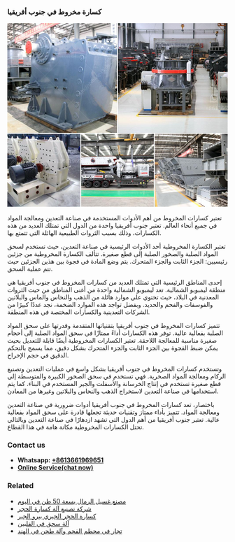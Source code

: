 <h3>كسارة مخروط في جنوب أفريقيا</h3><img src='1701853262.jpg' alt=''><p>تعتبر كسارات المخروط من أهم الأدوات المستخدمة في صناعة التعدين ومعالجة المواد في جميع أنحاء العالم. تعتبر جنوب أفريقيا واحدة من الدول التي تمتلك العديد من هذه الكسارات، وذلك بسبب الثروات الطبيعية الهائلة التي تتمتع بها.</p><p>تعتبر الكسارة المخروطية أحد الأدوات الرئيسية في صناعة التعدين، حيث تستخدم لسحق المواد الصلبة والصخور الصلبة إلى قطع صغيرة. تتألف الكسارة المخروطية من جزئين رئيسيين: الجزء الثابت والجزء المتحرك. يتم وضع المادة في فجوة بين هذين الجزئين حيث تتم عملية السحق.</p><p>إحدى المناطق الرئيسية التي تمتلك العديد من كسارات المخروط في جنوب أفريقيا هي منطقة ليمبوبو الشمالية. تعد ليمبوبو الشمالية واحدة من أغنى المناطق من حيث الثروات المعدنية في البلاد، حيث تحتوي على موارد هائلة من الذهب والنحاس والماس والبلاتين والفوسفات والفحم والحديد. وبفضل تواجد هذه الموارد الضخمة، نجد عددًا كبيرًا من الشركات التعدينية والكسارات المختصة في هذه المنطقة.</p><p>تتميز كسارات المخروط في جنوب أفريقيا بتقنياتها المتقدمة وقدرتها على سحق المواد الصلبة بفعالية عالية. توفر هذه الكسارات أداءً ممتازًا في سحق المواد الصلبة إلى أحجام صغيرة مناسبة للمعالجة اللاحقة. تعتبر الكسارات المخروطية أيضًا قابلة للتعديل بحيث يمكن ضبط الفجوة بين الجزء الثابت والجزء المتحرك بشكل دقيق، مما يسمح بالتحكم الدقيق في حجم الإخراج.</p><p>وتستخدم كسارات المخروط في جنوب أفريقيا بشكل واسع في عمليات التعدين وتصنيع الركام ومعالجة المواد الصخرية. فهي تستخدم في سحق الصخور الكبيرة والمتوسطة إلى قطع صغيرة تستخدم في إنتاج الخرسانة والأسفلت والجير المستخدم في البناء. كما يتم استخدامها في صناعة التعدين لاستخراج الذهب والنحاس والبلاتين وغيرها من المعادن.</p><p>باختصار، تعد كسارات المخروط في جنوب أفريقيا أدوات ضرورية في صناعة التعدين ومعالجة المواد. تتميز بأداء ممتاز وتقنيات حديثة تجعلها قادرة على سحق المواد بفعالية عالية. تعتبر جنوب أفريقيا من أهم الدول التي تشهد ازدهارًا في صناعة التعدين وبالتالي تحتل الكسارات المخروطية مكانة هامة في هذا القطاع.</p><h3>Contact us</h3><ul><li><strong>Whatsapp:&nbsp;<a href="https://wa.me/8613661969651">+8613661969651</a></strong></li><li><a href="https://swt.shibang-china.com/?git&amp;zhl&amp;كسارة مخروط في جنوب أفريقيا"><strong>Online Service(chat now)</strong></a></li></ul><h3>Related</h3><ul><li><a href='مصنع غسيل الرمال بسعة 50 طن في اليوم.md'>مصنع غسيل الرمال بسعة 50 طن في اليوم</a></li><li><a href='شركة تصنيع آلة كسارة الحجر.md'>شركة تصنيع آلة كسارة الحجر</a></li><li><a href='كسارة الحجر الجيري بيرو الجير.md'>كسارة الحجر الجيري بيرو الجير</a></li><li><a href='آلة سحق في الفلبين.md'>آلة سحق في الفلبين</a></li><li><a href='تجار في محطم الفحم وآلة طحن في الهند.md'>تجار في محطم الفحم وآلة طحن في الهند</a></li></ul>